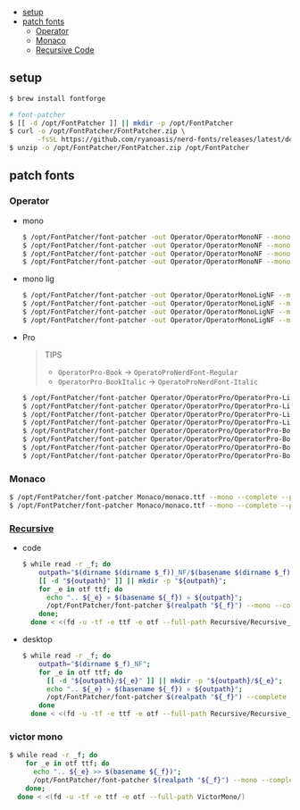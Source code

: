 <!-- START doctoc generated TOC please keep comment here to allow auto update -->
<!-- DON'T EDIT THIS SECTION, INSTEAD RE-RUN doctoc TO UPDATE -->

- [setup](#setup)
- [patch fonts](#patch-fonts)
  - [Operator](#operator)
  - [Monaco](#monaco)
  - [Recursive Code](#recursive-code)

<!-- END doctoc generated TOC please keep comment here to allow auto update -->

## setup
```bash
$ brew install fontforge

# font-patcher
$ [[ -d /opt/FontPatcher ]] || mkdir -p /opt/FontPatcher
$ curl -o /opt/FontPatcher/FontPatcher.zip \
       -fsSL https://github.com/ryanoasis/nerd-fonts/releases/latest/download/FontPatcher.zip
$ unzip -o /opt/FontPatcher/FontPatcher.zip /opt/FontPatcher
```

## patch fonts
### Operator
- mono
  ```bash
  $ /opt/FontPatcher/font-patcher -out Operator/OperatorMonoNF --mono --complete --progressbars -ext ttf Operator/OperatorMono/OperatorMono-Light.otf
  $ /opt/FontPatcher/font-patcher -out Operator/OperatorMonoNF --mono --complete --progressbars -ext otf Operator/OperatorMono/OperatorMono-Light.otf
  $ /opt/FontPatcher/font-patcher -out Operator/OperatorMonoNF --mono --complete --progressbars -ext ttf Operator/OperatorMono/OperatorMono-LightItalic.otf
  $ /opt/FontPatcher/font-patcher -out Operator/OperatorMonoNF --mono --complete --progressbars -ext otf Operator/OperatorMono/OperatorMono-LightItalic.otf
  ```
- mono lig
  ```bash
  $ /opt/FontPatcher/font-patcher -out Operator/OperatorMonoLigNF --mono --complete --progressbars -ext ttf Operator/OperatorMonoLig/OperatorMonoLig-Light.otf
  $ /opt/FontPatcher/font-patcher -out Operator/OperatorMonoLigNF --mono --complete --progressbars -ext otf Operator/OperatorMonoLig/OperatorMonoLig-Light.otf
  $ /opt/FontPatcher/font-patcher -out Operator/OperatorMonoLigNF --mono --complete --progressbars -ext ttf Operator/OperatorMonoLig/OperatorMonoLig-LightItalic.otf
  $ /opt/FontPatcher/font-patcher -out Operator/OperatorMonoLigNF --mono --complete --progressbars -ext otf Operator/OperatorMonoLig/OperatorMonoLig-LightItalic.otf
  ```

- Pro

  > TIPS
  > - `OperatorPro-Book` -> `OperatoProNerdFont-Regular`
  > - `OperatorPro-BookItalic` -> `OperatoProNerdFont-Italic`

  ```bash
  $ /opt/FontPatcher/font-patcher Operator/OperatorPro/OperatorPro-Light.otf       -out Operator/OperatorProNF --complete --progressbars -ext ttf
  $ /opt/FontPatcher/font-patcher Operator/OperatorPro/OperatorPro-Light.otf       -out Operator/OperatorProNF --complete --progressbars -ext otf
  $ /opt/FontPatcher/font-patcher Operator/OperatorPro/OperatorPro-LightItalic.otf -out Operator/OperatorProNF --complete --progressbars -ext ttf
  $ /opt/FontPatcher/font-patcher Operator/OperatorPro/OperatorPro-LightItalic.otf -out Operator/OperatorProNF --complete --progressbars -ext otf
  $ /opt/FontPatcher/font-patcher Operator/OperatorPro/OperatorPro-Book.otf        -out Operator/OperatorProNF --complete --progressbars -ext ttf --name 'Operato Pro Book Nerd Font'
  $ /opt/FontPatcher/font-patcher Operator/OperatorPro/OperatorPro-Book.otf        -out Operator/OperatorProNF --complete --progressbars -ext otf --name 'Operato Pro Book Nerd Font'
  $ /opt/FontPatcher/font-patcher Operator/OperatorPro/OperatorPro-BookItalic.otf  -out Operator/OperatorProNF --complete --progressbars -ext ttf --name 'Operato Pro Book Italic Nerd Font'
  $ /opt/FontPatcher/font-patcher Operator/OperatorPro/OperatorPro-BookItalic.otf  -out Operator/OperatorProNF --complete --progressbars -ext otf --name 'Operato Pro Book Italic Nerd Font'
  ```

### Monaco
```bash
$ /opt/FontPatcher/font-patcher Monaco/monaco.ttf --mono --complete --progressbars -ext ttf
$ /opt/FontPatcher/font-patcher Monaco/monaco.ttf --mono --complete --progressbars -ext otf
```

### [Recursive](https://github.com/arrowtype/recursive)
- code
  ```bash
  $ while read -r _f; do
      outpath="$(dirname $(dirname $_f))_NF/$(basename $(dirname $_f))";
      [[ -d "${outpath}" ]] || mkdir -p "${outpath}";
      for _e in otf ttf; do
        echo ".. ${_e} » $(basename ${_f}) » ${outpath}";
        /opt/FontPatcher/font-patcher $(realpath "${_f}") --mono --complete --quiet -ext ${_e} -out "${outpath}";
      done;
    done < <(fd -u -tf -e ttf -e otf --full-path Recursive/Recursive_Code/)
  ```
- desktop
  ```bash
  $ while read -r _f; do
      outpath="$(dirname $_f)_NF";
      for _e in otf ttf; do
        [[ -d "${outpath}/${_e}" ]] || mkdir -p "${outpath}/${_e}";
        echo ".. ${_e} » $(basename ${_f}) » ${outpath}";
        /opt/FontPatcher/font-patcher $(realpath "${_f}") --complete --quiet -ext ${_e} -out "${outpath}/${_e}"
      done
    done < <(fd -u -tf -e ttf -e otf --full-path Recursive/Recursive_Desktop/)
  ```

### victor mono
```bash
$ while read -r _f; do
    for _e in otf ttf; do
      echo ".. ${_e} >> $(basename ${_f})";
      /opt/FontPatcher/font-patcher $(realpath "${_f}") --mono --complete --quiet -ext ${_e} -out ../VictorMonoNF/$(dirname "${_f}");
    done;
  done < <(fd -u -tf -e ttf -e otf --full-path VictorMono/)
```
